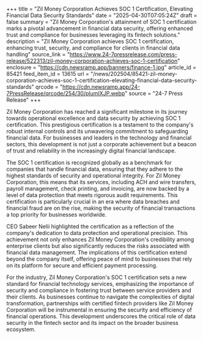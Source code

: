 +++
title = "Zil Money Corporation Achieves SOC 1 Certification, Elevating Financial Data Security Standards"
date = "2025-04-30T07:05:24Z"
draft = false
summary = "Zil Money Corporation's attainment of SOC 1 certification marks a pivotal advancement in financial data security, offering enhanced trust and compliance for businesses leveraging its fintech solutions."
description = "Zil Money Corporation achieves SOC 1 certification, enhancing trust, security, and compliance for clients in financial data handling"
source_link = "https://www.24-7pressrelease.com/press-release/522313/zil-money-corporation-achieves-soc-1-certification"
enclosure = "https://cdn.newsramp.app/banners/finance-1.jpg"
article_id = 85421
feed_item_id = 13615
url = "/news/202504/85421-zil-money-corporation-achieves-soc-1-certification-elevating-financial-data-security-standards"
qrcode = "https://cdn.newsramp.app/24-7PressRelease/qrcode/254/30/plumIXJP.webp"
source = "24-7 Press Release"
+++

<p>Zil Money Corporation has reached a significant milestone in its journey towards operational excellence and data security by achieving SOC 1 certification. This prestigious certification is a testament to the company's robust internal controls and its unwavering commitment to safeguarding financial data. For businesses and leaders in the technology and financial sectors, this development is not just a corporate achievement but a beacon of trust and reliability in the increasingly digital financial landscape.</p><p>The SOC 1 certification is recognized globally as a benchmark for companies that handle financial data, ensuring that they adhere to the highest standards of security and operational integrity. For Zil Money Corporation, this means that its services, including ACH and wire transfers, payroll management, check printing, and invoicing, are now backed by a level of data protection that meets rigorous audit requirements. This certification is particularly crucial in an era where data breaches and financial fraud are on the rise, making the security of financial transactions a top priority for businesses worldwide.</p><p>CEO Sabeer Nelii highlighted the certification as a reflection of the company's dedication to data protection and operational precision. This achievement not only enhances Zil Money Corporation's credibility among enterprise clients but also significantly reduces the risks associated with financial data management. The implications of this certification extend beyond the company itself, offering peace of mind to businesses that rely on its platform for secure and efficient payment processing.</p><p>For the industry, Zil Money Corporation's SOC 1 certification sets a new standard for financial technology services, emphasizing the importance of security and compliance in fostering trust between service providers and their clients. As businesses continue to navigate the complexities of digital transformation, partnerships with certified fintech providers like Zil Money Corporation will be instrumental in ensuring the security and efficiency of financial operations. This development underscores the critical role of data security in the fintech sector and its impact on the broader business ecosystem.</p>